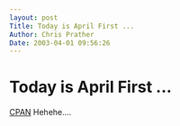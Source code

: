 ```yaml
---
layout: post
Title: Today is April First ...  
Author: Chris Prather
Date: 2003-04-01 09:56:26
---
```


# Today is April First ...
<a title="Matt's Script Archive, Inc. :: Free Perl CGI Scripts" href="http://www.cpan.org/">CPAN</a> Hehehe....


